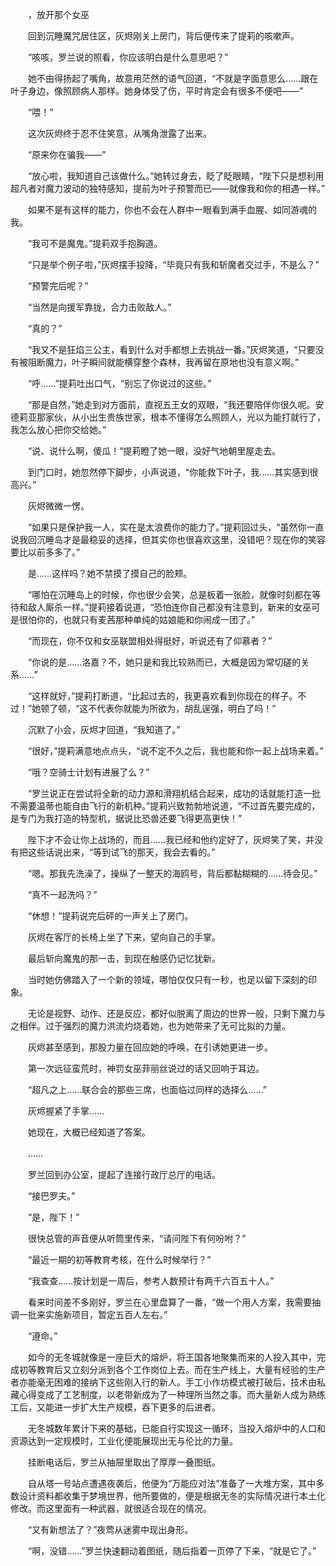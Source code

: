 　　，放开那个女巫

　　回到沉睡魔咒居住区，灰烬刚关上房门，背后便传来了提莉的咳嗽声。

　　“咳咳，罗兰说的照看，你应该明白是什么意思吧？”

　　她不由得扬起了嘴角，故意用茫然的语气回道，“不就是字面意思么……跟在叶子身边，像照顾病人那样。她身体受了伤，平时肯定会有很多不便吧——”

　　“喂！”

　　这次灰烬终于忍不住笑意，从嘴角泄露了出来。

　　“原来你在骗我——”

　　“放心啦，我知道自己该做什么。”她转过身去，眨了眨眼睛，“陛下只是想利用超凡者对魔力波动的独特感知，提前为叶子预警而已——就像我和你的相遇一样。”

　　如果不是有这样的能力，你也不会在人群中一眼看到满手血腥、如同游魂的我。

　　“我可不是魔鬼。”提莉双手抱胸道。

　　“只是举个例子啦，”灰烬摆手投降，“毕竟只有我和斩魔者交过手，不是么？”

　　“预警完后呢？”

　　“当然是向援军靠拢，合力击败敌人。”

　　“真的？”

　　“我又不是狂焰三公主，看到什么对手都想上去挑战一番。”灰烬笑道，“只要没有被阻断魔力，叶子瞬间就能横穿整个森林，我再留在原地也没有意义啊。”

　　“呼……”提莉吐出口气，“别忘了你说过的这些。”

　　“那是自然，”她走到对方面前，直视五王女的双眼，“我还要陪伴你很久呢。安德莉亚那家伙，从小出生贵族世家，根本不懂得怎么照顾人，光以为能打就行了，我怎么放心把你交给她。”

　　“说、说什么啊，傻瓜！”提莉瞪了她一眼，没好气地朝里屋走去。

　　到门口时，她忽然停下脚步，小声说道，“你能救下叶子，我……其实感到很高兴。”

　　灰烬微微一愣。

　　“如果只是保护我一人，实在是太浪费你的能力了。”提莉回过头，“虽然你一直说我回沉睡岛才是最稳妥的选择，但其实你也很喜欢这里，没错吧？现在你的笑容要比以前多多了。”

　　是……这样吗？她不禁摸了摸自己的脸颊。

　　“哪怕在沉睡岛上的时候，你也很少会笑，总是板着一张脸，就像时刻都在等待和敌人厮杀一样。”提莉接着说道，“恐怕连你自己都没有注意到，新来的女巫可是很怕你的，也就只有麦茜那种单纯的姑娘能和你闹成一团了。”

　　“而现在，你不仅和女巫联盟相处得挺好，听说还有了仰慕者？”

　　“你说的是……洛嘉？不，她只是和我比较熟而已，大概是因为常切磋的关系……”

　　“这样就好，”提莉打断道，“比起过去的，我更喜欢看到你现在的样子。不过！”她顿了顿，“这不代表你就能为所欲为，胡乱逞强，明白了吗！”

　　沉默了小会，灰烬才回道，“我知道了。”

　　“很好，”提莉满意地点点头，“说不定不久之后，我也能和你一起上战场来着。”

　　“哦？空骑士计划有进展了么？”

　　“罗兰说正在尝试将全新的动力源和滑翔机结合起来，成功的话就能打造一批不需要温蒂也能自由飞行的新机种。”提莉兴致勃勃地说道，“不过首先要完成的，是专门为我打造的特型机，据说比恐兽还要飞得更高更快！”

　　陛下才不会让你上战场的，而且……我已经和他约定好了，灰烬笑了笑，并没有把这些话说出来，“等到试飞的那天，我会去看的。”

　　“嗯。那我先洗澡了，操纵了一整天的海鸥号，背后都黏糊糊的……待会见。”

　　“真不一起洗吗？”

　　“休想！”提莉说完后砰的一声关上了房门。

　　灰烬在客厅的长椅上坐了下来，望向自己的手掌。

　　最后斩向魔鬼的那一击，到现在触感仍记忆犹新。

　　当时她仿佛踏入了一个新的领域，哪怕仅仅只有一秒，也足以留下深刻的印象。

　　无论是视野、动作、还是反应，都好似脱离了周边的世界一般，只剩下魔力与之相伴。过于强烈的魔力洪流灼烧着她，也为她带来了无可比拟的力量。

　　灰烬甚至感到，那股力量在回应她的呼唤，在引诱她更进一步。

　　第一次远征蛮荒时，神罚女巫菲丽丝说过的话又回响于耳边。

　　“超凡之上……联合会的那些三席，也面临过同样的选择么……”

　　灰烬握紧了手掌……

　　她现在，大概已经知道了答案。

　　……

　　罗兰回到办公室，提起了连接行政厅总厅的电话。

　　“接巴罗夫。”

　　“是，陛下！”

　　很快总管的声音便从听筒里传来，“请问陛下有何吩咐？”

　　“最近一期的初等教育考核，在什么时候举行？”

　　“我查查……按计划是一周后，参考人数预计有两千六百五十人。”

　　看来时间差不多刚好，罗兰在心里盘算了一番，“做一个用人方案，我需要抽调一批来实施新项目，暂定五百人左右。”

　　“遵命。”

　　如今的无冬城就像是一座巨大的熔炉，将王国各地聚集而来的人投入其中，完成初等教育后又立刻分派到各个工作岗位上去。而在生产线上，大量有经验的生产者亦能毫无困难的接纳下这些刚入行的新人。手工小作坊模式被打破后，技术由私藏心得变成了工艺制度，以老带新成为了一种理所当然之事。而大量新人成为熟练工后，又能进一步扩大生产规模，吞下更多的后进者。

　　无冬城数年累计下来的基础，已能自行实现这一循环，当投入熔炉中的人口和资源达到一定规模时，工业化便能展现出无与伦比的力量。

　　挂断电话后，罗兰从抽屉里取出了厚厚一叠图纸。

　　自从塔一号站点遭遇夜袭后，他便为“万能应对法”准备了一大堆方案，其中多数设计资料都收集于梦境世界，他所要做的，便是根据无冬的实际情况进行本土化修改。而这里面有一种武器，就很适合现在的情况。

　　“又有新想法了？”夜莺从迷雾中现出身形。

　　“啊，没错……”罗兰快速翻动着图纸，随后指着一页停了下来，“就是它了。”
